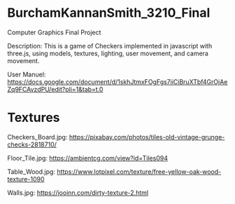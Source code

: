# BurchamKannanSmith_3210_Final
Computer Graphics Final Project

Description:
This is a game of Checkers implemented in javascript with three.js, using models, textures, lighting, user movement, and camera movement.

User Manuel: https://docs.google.com/document/d/1skhJtmxFOgFgs7iiCiBruXTbf4GrOjAeZq9FCAvzdPU/edit?pli=1&tab=t.0

# Textures 
Checkers_Board.jpg: https://pixabay.com/photos/tiles-old-vintage-grunge-checks-2818710/

Floor_Tile.jpg: https://ambientcg.com/view?id=Tiles094

Table_Wood.jpg: https://www.lotpixel.com/texture/free-yellow-oak-wood-texture-1090

Walls.jpg: https://jooinn.com/dirty-texture-2.html 